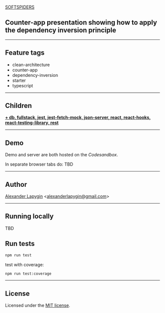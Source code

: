 [SOFTSPIDERS](https://github.com/softspiders/softspiders)

## Counter-app presentation showing how to apply the dependency inversion principle

---

## Feature tags
- clean-architecture
- counter-app
- dependency-inversion
- starter
- typescript

---

## Children
[**+ db, fullstack, jest, jest-fetch-mock, json-server, react, react-hooks, react-testing-library, rest**](https://github.com/softspiders/cleanarchitecture-react-fullstack-starter)

---
## Demo
Demo and server are both hosted on the *Codesandbox*.

In separate browser tabs do:
TBD

---
## Author

[Alexander Lapygin](https://github.com/AlexanderLapygin) <<alexanderlapygin@gmail.com>>

---

## Running locally

TBD

## Run tests

```sh
npm run test
```

test with coverage:
```sh
npm run test:coverage
```

---

## License

Licensed under the [MIT license](./LICENSE).

